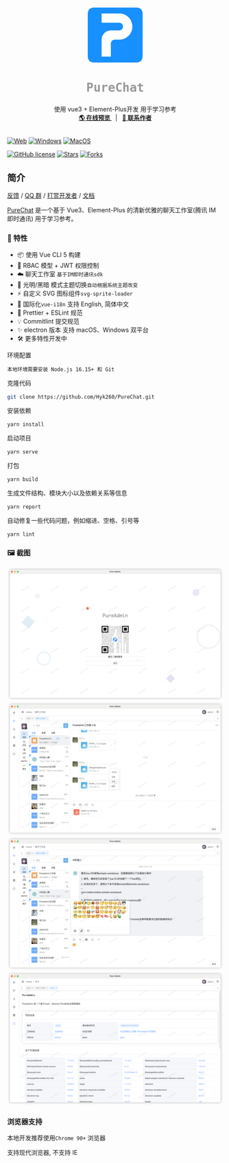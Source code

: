 <p align="center">
  <a>
    <img src="./images/log.png" alt="logo" width="128" height="128">
  </a>
  <h2 align="center" style="font-weight: 600;font: bold 200% Consolas, Monaco, monospace;color: #999;" >
    PureChat
  </h2>
  <p align="center">
    <span>使用 vue3 + Element-Plus开发 用于学习参考</span>
    <br />
    <a href="https://pureadmin.cn" target="blank">
      <strong>🌎 在线预览</strong>
    </a>
    &nbsp;&nbsp;|&nbsp;&nbsp;
    <a href="https://jq.qq.com/?_wv=1027&k=Cd4Ihd2J" target="blank">
      <strong>💬 联系作者</strong>
    </a>
    <br />
    <br />
  </p>
</p>

[![Web][Web-image]][web-url]
[![Windows][Windows-image]][download-url]
[![MacOS][MacOS-image]][download-url]

[web-url]: https://pureadmin.cn
[download-url]: https://github.com/Hyk260/PureChat/releases
[Web-image]: https://img.shields.io/badge/Web-PWA-orange?logo=microsoftedge
[Windows-image]: https://img.shields.io/badge/-Windows-blue?logo=windows
[MacOS-image]: https://img.shields.io/badge/-MacOS-black?logo=apple

[![GitHub license](https://img.shields.io/github/license/Hyk260/PureChat)](https://github.com/Hyk260/PureChat/blob/master/LICENSE) [![Stars](https://img.shields.io/github/stars/Hyk260/PureChat.svg)](https://github.com/Hyk260/PureChat/stargazers) [![Forks](https://img.shields.io/github/forks/Hyk260/PureChat.svg)](https://github.com/Hyk260/PureChat/network/members)

## 简介

[反馈](https://github.com/Hyk260/PureChat/issues) / [QQ 群](https://github.com/Hyk260/PureChat/discussions/2) / [打赏开发者](./images/weix.png) / [文档](https://hyk260.github.io/pure-docs)

[PureChat](https://github.com/Hyk260/PureChat) 是一个基于 Vue3、Element-Plus 的清新优雅的聊天工作室(腾讯 IM 即时通讯) 用于学习参考。

### 🎉 特性

- 📦️ 使用 Vue CLI 5 构建
- 📃 RBAC 模型 + JWT 权限控制
- ☁️ 聊天工作室 `基于IM即时通讯sdk`
- 🌚 光明/黑暗 模式主题切换`自动根据系统主题改变`
- ⚡️ 自定义 SVG 图标组件`svg-sprite-loader`
- 🔴 国际化`vue-i18n` 支持 English, 简体中文
- 🔧 Prettier + ESLint 规范
- 💡 Commitlint 提交规范
- ✨ electron 版本 支持 macOS、Windows 双平台
- 🛠 更多特性开发中

环境配置

```
本地环境需要安装 Node.js 16.15+ 和 Git
```

克隆代码

```bash
git clone https://github.com/Hyk260/PureChat.git
```

安装依赖

```
yarn install
```

启动项目

```
yarn serve
```

打包

```
yarn build
```

生成文件结构、模块大小以及依赖关系等信息

```
yarn report
```

自动修复一些代码问题，例如缩进、空格、引号等

```
yarn lint
```

### 🖼️ 截图

<img src="./images/login.png">

<img src="./images/chatstudio.png">

<img src="./images/chatgpt.png">

<img src="./images/about.png">

### 浏览器支持

本地开发推荐使用`Chrome 90+` 浏览器

支持现代浏览器, 不支持 IE
